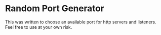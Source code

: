 # Random Port Generator

This was written to choose an available port for http servers and listeners. Feel free to use at your own risk.